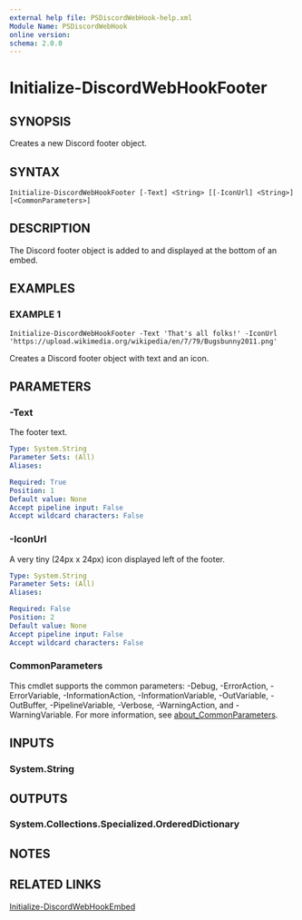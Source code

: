 ```yaml
---
external help file: PSDiscordWebHook-help.xml
Module Name: PSDiscordWebHook
online version:
schema: 2.0.0
---
```


# Initialize-DiscordWebHookFooter

## SYNOPSIS
Creates a new Discord footer object.

## SYNTAX

```
Initialize-DiscordWebHookFooter [-Text] <String> [[-IconUrl] <String>] [<CommonParameters>]
```

## DESCRIPTION
The Discord footer object is added to and displayed at the bottom of an embed.

## EXAMPLES

### EXAMPLE 1
```
Initialize-DiscordWebHookFooter -Text 'That's all folks!' -IconUrl 'https://upload.wikimedia.org/wikipedia/en/7/79/Bugsbunny2011.png'
```

Creates a Discord footer object with text and an icon.

## PARAMETERS

### -Text
The footer text.

```yaml
Type: System.String
Parameter Sets: (All)
Aliases:

Required: True
Position: 1
Default value: None
Accept pipeline input: False
Accept wildcard characters: False
```

### -IconUrl
A very tiny (24px x 24px) icon displayed left of the footer.

```yaml
Type: System.String
Parameter Sets: (All)
Aliases:

Required: False
Position: 2
Default value: None
Accept pipeline input: False
Accept wildcard characters: False
```

### CommonParameters
This cmdlet supports the common parameters: -Debug, -ErrorAction, -ErrorVariable, -InformationAction, -InformationVariable, -OutVariable, -OutBuffer, -PipelineVariable, -Verbose, -WarningAction, and -WarningVariable. For more information, see [about_CommonParameters](http://go.microsoft.com/fwlink/?LinkID=113216).

## INPUTS

### System.String
## OUTPUTS

### System.Collections.Specialized.OrderedDictionary
## NOTES

## RELATED LINKS

[Initialize-DiscordWebHookEmbed]()

